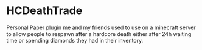 # HCDeathTrade
Personal Paper plugin me and my friends used to use on a minecraft server to allow people to respawn after a hardcore death either after 24h waiting time or spending diamonds they had in their inventory.
